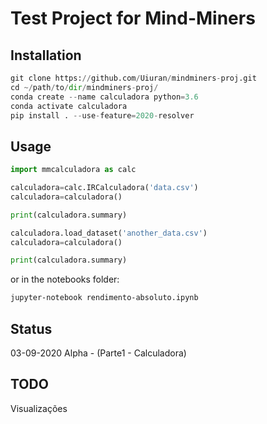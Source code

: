 # Test Project for Mind-Miners

## Installation

```python 
git clone https://github.com/Uiuran/mindminers-proj.git
cd ~/path/to/dir/mindminers-proj/
conda create --name calculadora python=3.6
conda activate calculadora
pip install . --use-feature=2020-resolver
```

## Usage

```python
import mmcalculadora as calc

calculadora=calc.IRCalculadora('data.csv')
calculadora=calculadora()

print(calculadora.summary)

calculadora.load_dataset('another_data.csv')
calculadora=calculadora()

print(calculadora.summary)
```

or in the notebooks folder:

```bash
jupyter-notebook rendimento-absoluto.ipynb
```

## Status

03-09-2020  Alpha - (Parte1 - Calculadora)

## TODO

Visualizações
